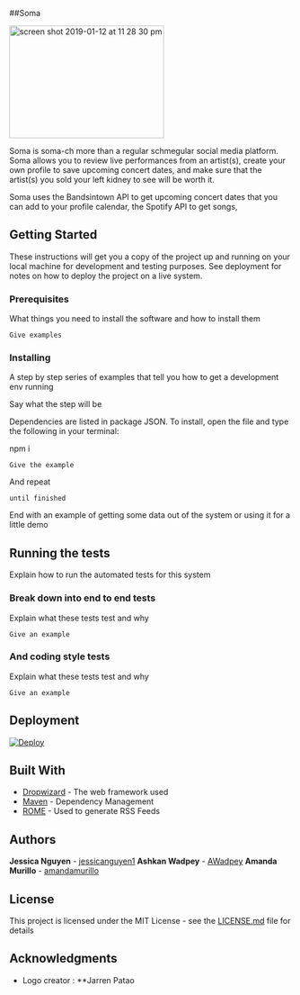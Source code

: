 

##Soma

<img width="275" height="200" alt="screen shot 2019-01-12 at 11 28 30 pm" src="https://user-images.githubusercontent.com/40437294/51082719-e059ee00-16c1-11e9-960f-8a68b39ab896.png">

Soma is soma-ch more than a regular schmegular social media platform. Soma allows you to review live performances from an artist(s), create your own profile to save upcoming concert dates, and make sure that the artist(s) you sold your left kidney to see will be worth it. 

Soma uses the Bandsintown API to get upcoming concert dates that you can add to your profile calendar, the Spotify API to get songs,  

## Getting Started

These instructions will get you a copy of the project up and running on your local machine for development and testing purposes. See deployment for notes on how to deploy the project on a live system.


### Prerequisites

What things you need to install the software and how to install them

```
Give examples
```

### Installing

A step by step series of examples that tell you how to get a development env running

Say what the step will be


Dependencies are listed in package JSON. To install, open the file and type the following in your terminal:

npm i

```
Give the example
```

And repeat

```
until finished
```

End with an example of getting some data out of the system or using it for a little demo

## Running the tests

Explain how to run the automated tests for this system

### Break down into end to end tests

Explain what these tests test and why

```
Give an example
```

### And coding style tests

Explain what these tests test and why

```
Give an example
```

## Deployment

[![Deploy](https://www.herokucdn.com/deploy/button.svg)](https://heroku.com/deploy)

## Built With

* [Dropwizard](http://www.dropwizard.io/1.0.2/docs/) - The web framework used
* [Maven](https://maven.apache.org/) - Dependency Management
* [ROME](https://rometools.github.io/rome/) - Used to generate RSS Feeds

## Authors

 **Jessica Nguyen** - [jessicanguyen1](https://github.com/jessicanguyen1)
 **Ashkan Wadpey** - [AWadpey](https://github.com/AWadpey)
 **Amanda Murillo** - [amandamurillo](https://github.com/amandamurillo)


## License

This project is licensed under the MIT License - see the [LICENSE.md](LICENSE.md) file for details

## Acknowledgments

* Logo creator : **Jarren Patao

